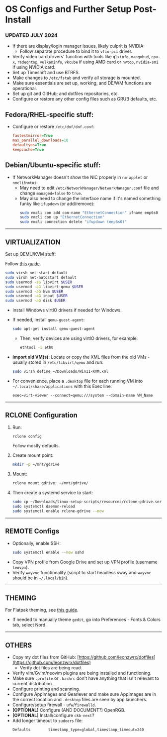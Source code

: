 
# OS Configs and Further Setup Post-Install

### UPDATED JULY 2024

- If there are display/login manager issues, likely culprit is NVIDIA:
  - Follow separate procedure to bind it to `vfio-pci` driver.
- Verify video card drivers' function with tools like `glxinfo`, `mangohud`, `cpu-x`, `radeontop`, `vulkaninfo`, `vkcube` if using AMD card or `nvtop`, `nvidia-smi` if using NVIDIA card.
- Set up Timeshift and use BTRFS.
- Make changes to `/etc/fstab` and verify all storage is mounted.
- Make sure essentials are set up, working, and DE/WM functions are operational.
- Set up git and GitHub; and dotfiles repositories, etc.
- Configure or restore any other config files such as GRUB defaults, etc.

## Fedora/RHEL-specific stuff:

- Configure or restore `/etc/dnf/dnf.conf`:
  ```ini
  fastestmirror=True
  max_parallel_downloads=10
  defaultyes=True
  keepcache=True
  ```

## Debian/Ubuntu-specific stuff:

- If NetworkManager doesn't show the NIC properly in `nm-applet` or `nmcli`/`nmtui`:
  - May need to edit `/etc/NetworkManager/NetworkManager.conf` file and change `managed=false` to `true`.
  - May also need to change the interface name if it's named something funky like `ifupdown` (or add/remove):
    ```bash
    sudo nmcli con add con-name "EthernetConnection" ifname enp6s0
    sudo nmcli con up "EthernetConnection"
    sudo nmcli connection delete "ifupdown (enp6s0)"
    ```

---

## VIRTUALIZATION

Set up QEMU/KVM stuff:

Follow [this guide](https://christitus.com/vm-setup-in-linux/).

```bash
sudo virsh net-start default
sudo virsh net-autostart default
sudo usermod -aG libvirt $USER
sudo usermod -aG libvirt-qemu $USER
sudo usermod -aG kvm $USER
sudo usermod -aG input $USER
sudo usermod -aG disk $USER
```

- Install Windows virtIO drivers if needed for Windows.
- If needed, install `qemu-guest-agent`:
  ```bash
  sudo apt-get install qemu-guest-agent
  ```
  - Then, verify devices are using virtIO drivers, for example:
    ```bash
    ethtool -i eth0
    ```

- **Import old VM(s):**
  Locate or copy the XML files from the old VMs - usually stored in `/etc/libvirt/qemu` and run:
  ```bash
  sudo virsh define ~/Downloads/Win11-KVM.xml
  ```

- For convenience, place a `.desktop` file for each running VM into `~/.local/share/applications` with this Exec line:
  ```plaintext
  exec=virt-viewer --connect=qemu:///system --domain-name VM_Name
  ```

---

## RCLONE Configuration

1. Run:
   ```bash
   rclone config
   ```
   Follow mostly defaults.

2. Create mount point:
   ```bash
   mkdir -p ~/mnt/gdrive
   ```

3. Mount:
   ```bash
   rclone mount gdrive: ~/mnt/gdrive/
   ```

4. Then create a systemd service to start:
   ```bash
   sudo cp ~/Downloads/linux-setup-scripts/resources/rclone-gdrive.service /etc/systemd/system
   sudo systemctl daemon-reload
   sudo systemctl enable rclone-gdrive --now
   ```

---

## REMOTE Configs

- Optionally, enable SSH:
  ```bash
  sudo systemctl enable --now sshd
  ```
- Copy VPN profile from Google Drive and set up VPN profile (username `leovpn`).
- Verify `wayvnc` functionality (script to start headless sway and `wayvnc` should be in `~/.local/bin`).

---

## THEMING

For Flatpak theming, see [this guide](https://itsfoss.com/flatpak-app-apply-theme/).

- If needed to manually theme `gedit`, go into Preferences - Fonts & Colors tab, select Nord.

---

## OTHERS

- Copy my dot files from GitHub:
  [https://github.com/leonzwrx/dotfiles](https://github.com/leonzwrx/dotfiles)
  - Verify dot files are being read.
- Verify vim/Gvim/neovim plugins are being installed and functioning.
- Make sure `.profile` or `.bashrc` don't have anything that isn't relevant to current distribution.
- Configure printing and scanning.
- Configure AppImages and Gearlever and make sure AppImages are in the correct location and `.desktop` files are seen by app launchers.
- Configure/setup firewall - `ufw`/`firewalld`.
- **[OPTIONAL]** Configure (AND DOCUMENT?) OpenRGB.
- **[OPTIONAL]** Install/configure `ckb-next`?
- Add longer timeout to `sudoers` file:
  ```plaintext
  Defaults        timestamp_type=global,timestamp_timeout=240
  ```